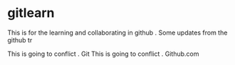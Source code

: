 # gitlearn
This is for the learning and collaborating in github .
Some updates from the github
tr

This is going to conflict . Git
This is going to conflict . Github.com

